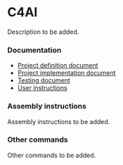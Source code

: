 # C4AI

Description to be added.

### Documentation

- [Project definition document]()
- [Project implementation document]()
- [Testing document]()
- [User instructions]()

### Assembly instructions

Assembly instructions to be added.

### Other commands

Other commands to be added.
